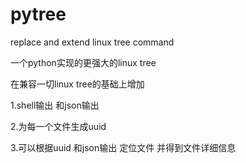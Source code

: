 pytree
======

replace and extend linux tree command

一个python实现的更强大的linux tree

在兼容一切linux tree的基础上增加

1.shell输出 和json输出

2.为每一个文件生成uuid

3.可以根据uuid 和json输出 定位文件 并得到文件详细信息
